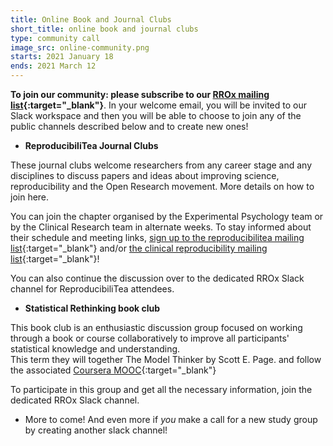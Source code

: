 ```yaml
---
title: Online Book and Journal Clubs
short_title: online book and journal clubs
type: community call
image_src: online-community.png
starts: 2021 January 18
ends: 2021 March 12
---
```


**To join our community: please subscribe to our [RROx mailing list](https://web.maillist.ox.ac.uk/ox/subscribe/rroxford){:target="_blank"}**. In your welcome email, you will be invited to our Slack workspace and then you will be able to choose to join any of the public channels described below and to create new ones!


-	**ReproducibiliTea Journal Clubs**

These journal clubs welcome researchers from any career stage and any disciplines to discuss papers and ideas about improving science, reproducibility and the Open Research movement. More details on how to join here.

You can join the chapter organised by the Experimental Psychology team or by the Clinical Research team in alternate weeks.
To stay informed about their schedule and meeting links, [sign up to the reproducibilitea mailing list](https://web.maillist.ox.ac.uk/ox/subscribe/reproducibilitea){:target="_blank"} and/or [the clinical reproducibility mailing list](https://web.maillist.ox.ac.uk/ox/subscribe/clinical-reproducibilitea){:target="_blank"}!

You can also continue the discussion over to the dedicated RROx Slack channel for ReproducibiliTea attendees.



-	**Statistical Rethinking book club**  

This book club is an enthusiastic discussion group focused on working through a book or course collaboratively to improve all participants' statistical knowledge and understanding.  
This term they will together The Model Thinker by Scott E. Page. and follow the associated [Coursera MOOC](https://www.coursera.org/learn/model-thinking){:target="_blank"}

To participate in this group and get all the necessary information, join the dedicated RROx Slack channel.


-	More to come! And even more if *you* make a call for a new study group by creating another slack channel!
